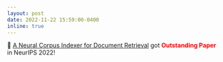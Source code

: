 ```yaml
---
layout: post
date: 2022-11-22 15:59:00-0400
inline: true
---
```

:star2: <a href='https://neurips.cc/virtual/2022/poster/54771'> A Neural Corpus Indexer for Document Retrieval</a>
got <a style="color:red"><b>Outstanding Paper</b></a> in NeurIPS 2022!  
